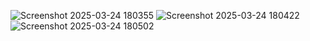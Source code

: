 ![Screenshot 2025-03-24 180355](https://github.com/user-attachments/assets/5961f108-198c-4076-ba88-9fbf799d6e82)
![Screenshot 2025-03-24 180422](https://github.com/user-attachments/assets/c6bc5710-aeb4-45ff-8262-8d654ef07bcb)
![Screenshot 2025-03-24 180502](https://github.com/user-attachments/assets/7fe244c6-058d-45a7-99be-b2b66343ed17)
